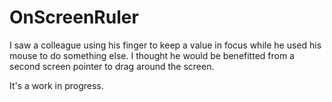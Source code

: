 # OnScreenRuler
I saw a colleague using his finger to keep a value in focus while he used his mouse to do something else. I thought he would be benefitted from a second screen pointer to drag around the screen.

It's a work in progress.
